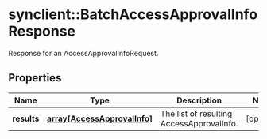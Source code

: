 # synclient::BatchAccessApprovalInfoResponse

Response for an AccessApprovalInfoRequest.
## Properties
Name | Type | Description | Notes
------------ | ------------- | ------------- | -------------
**results** | [**array[AccessApprovalInfo]**](AccessApprovalInfo.md) | The list of resulting AccessApprovalInfo. | [optional] 


